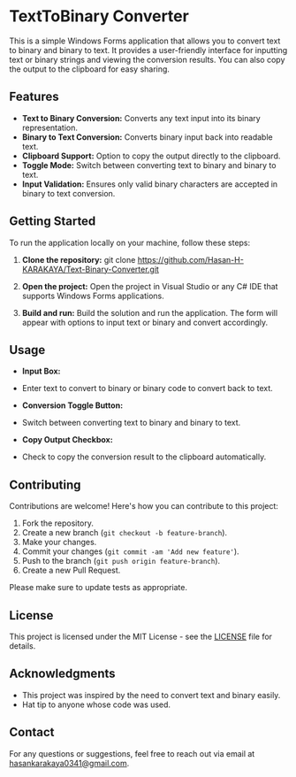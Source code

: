 # TextToBinary Converter

This is a simple Windows Forms application that allows you to convert text to binary and binary to text. It provides a user-friendly interface for inputting text or binary strings and viewing the conversion results. You can also copy the output to the clipboard for easy sharing.

## Features

- **Text to Binary Conversion:** Converts any text input into its binary representation.
- **Binary to Text Conversion:** Converts binary input back into readable text.
- **Clipboard Support:** Option to copy the output directly to the clipboard.
- **Toggle Mode:** Switch between converting text to binary and binary to text.
- **Input Validation:** Ensures only valid binary characters are accepted in binary to text conversion.

## Getting Started

To run the application locally on your machine, follow these steps:

1. **Clone the repository:**
git clone https://github.com/Hasan-H-KARAKAYA/Text-Binary-Converter.git

2. **Open the project:**
Open the project in Visual Studio or any C# IDE that supports Windows Forms applications.

3. **Build and run:**
Build the solution and run the application. The form will appear with options to input text or binary and convert accordingly.

## Usage

- **Input Box:**
- Enter text to convert to binary or binary code to convert back to text.

- **Conversion Toggle Button:**
- Switch between converting text to binary and binary to text.

- **Copy Output Checkbox:**
- Check to copy the conversion result to the clipboard automatically.

## Contributing

Contributions are welcome! Here's how you can contribute to this project:

1. Fork the repository.
2. Create a new branch (`git checkout -b feature-branch`).
3. Make your changes.
4. Commit your changes (`git commit -am 'Add new feature'`).
5. Push to the branch (`git push origin feature-branch`).
6. Create a new Pull Request.

Please make sure to update tests as appropriate.

## License

This project is licensed under the MIT License - see the [LICENSE](LICENSE) file for details.

## Acknowledgments

- This project was inspired by the need to convert text and binary easily.
- Hat tip to anyone whose code was used.

## Contact

For any questions or suggestions, feel free to reach out via email at [hasankarakaya0341@gmail.com](mailto:hasankarakaya0341@gmail.com).
